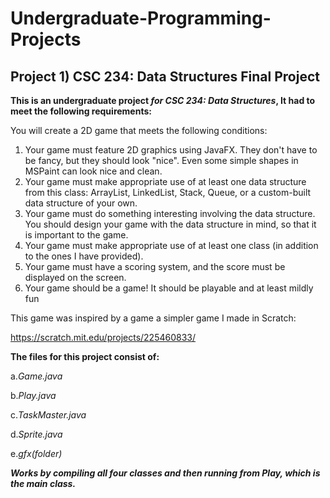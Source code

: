 # Undergraduate-Programming-Projects

## Project 1) CSC 234: Data Structures Final Project

**This is an undergraduate project _for CSC 234: Data Structures_, It had to meet the following requirements:**

You will create a 2D game that meets the following conditions:

1. Your game must feature 2D graphics using JavaFX. They don't have to be fancy, but they should look "nice". Even some simple shapes in MSPaint can look nice and clean.
2. Your game must make appropriate use of at least one data structure from this class: ArrayList, LinkedList, Stack, Queue, or a custom-built data structure of your own.
3. Your game must do something interesting involving the data structure. You should design your game with the data structure in mind, so that it is important to the game. 
4. Your game must make appropriate use of at least one class (in addition to the ones I have provided).
5. Your game must have a scoring system, and the score must be displayed on the screen.
6. Your game should be a game! It should be playable and at least mildly fun

This game was inspired by a game a simpler game I made in Scratch:

https://scratch.mit.edu/projects/225460833/

**The files for this project consist of:**

  a.*Game.java*
  
  b.*Play.java*
  
  c.*TaskMaster.java*
  
  d.*Sprite.java*
  
  e.*gfx(folder)*

**_Works by compiling all four classes and then running from Play, which is the main class._**
